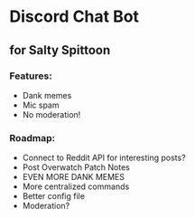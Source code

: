 # Discord Chat Bot
## for Salty Spittoon

### Features:

- Dank memes
- Mic spam
- No moderation!

### Roadmap:

- Connect to Reddit API for interesting posts?
- Post Overwatch Patch Notes
- EVEN MORE DANK MEMES
- More centralized commands 
- Better config file
- Moderation?
